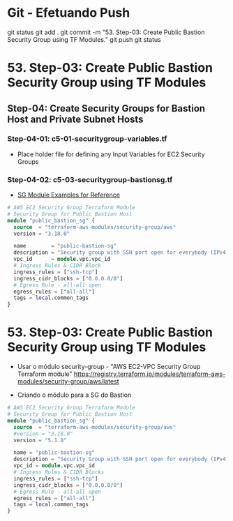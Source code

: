 
# ############################################################################
# ############################################################################
# ############################################################################
# Git - Efetuando Push

git status
git add .
git commit -m "53. Step-03: Create Public Bastion Security Group using TF Modules."
git push
git status


# ############################################################################
# ############################################################################
# ############################################################################
# 53. Step-03: Create Public Bastion Security Group using TF Modules

## Step-04: Create Security Groups for Bastion Host and Private Subnet Hosts
### Step-04-01: c5-01-securitygroup-variables.tf
- Place holder file for defining any Input Variables for EC2 Security Groups

### Step-04-02: c5-03-securitygroup-bastionsg.tf
- [SG Module Examples for Reference](https://registry.terraform.io/modules/terraform-aws-modules/security-group/aws/latest/examples/complete)

```tf
# AWS EC2 Security Group Terraform Module
# Security Group for Public Bastion Host
module "public_bastion_sg" {
  source  = "terraform-aws-modules/security-group/aws"
  version = "3.18.0"

  name        = "public-bastion-sg"
  description = "Security group with SSH port open for everybody (IPv4 CIDR), egress ports are all world open"
  vpc_id      = module.vpc.vpc_id
  # Ingress Rules & CIDR Block  
  ingress_rules = ["ssh-tcp"]
  ingress_cidr_blocks = ["0.0.0.0/0"]
  # Egress Rule - all-all open
  egress_rules = ["all-all"]
  tags = local.common_tags  
}
```





# ############################################################################
# ############################################################################
# ############################################################################
# 53. Step-03: Create Public Bastion Security Group using TF Modules

- Usar o módulo security-group - "AWS EC2-VPC Security Group Terraform module"
<https://registry.terraform.io/modules/terraform-aws-modules/security-group/aws/latest>


- Criando o módulo para a SG do Bastion

~~~~tf
# AWS EC2 Security Group Terraform Module
# Security Group for Public Bastion Host
module "public_bastion_sg" {
  source  = "terraform-aws-modules/security-group/aws"
  #version = "3.18.0"
  version = "5.1.0"

  name = "public-bastion-sg"
  description = "Security Group with SSH port open for everybody (IPv4 CIDR), egress ports are all world open"
  vpc_id = module.vpc.vpc_id
  # Ingress Rules & CIDR Blocks
  ingress_rules = ["ssh-tcp"]
  ingress_cidr_blocks = ["0.0.0.0/0"]
  # Egress Rule - all-all open
  egress_rules = ["all-all"]
  tags = local.common_tags
}

~~~~